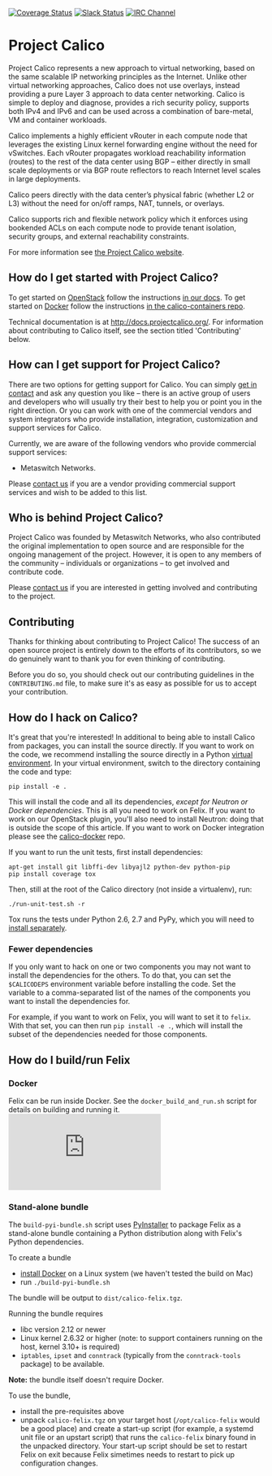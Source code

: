 [![Coverage Status](https://coveralls.io/repos/projectcalico/calico/badge.svg?branch=master&service=github)](https://coveralls.io/github/projectcalico/calico?branch=master)
[![Slack Status](https://calicousers-slackin.herokuapp.com/badge.svg)](https://calicousers-slackin.herokuapp.com)
[![IRC Channel](https://img.shields.io/badge/irc-%23calico-blue.svg)](https://kiwiirc.com/client/irc.freenode.net/#calico)
# Project Calico

Project Calico represents a new approach to virtual networking, based on the
same scalable IP networking principles as the Internet.  Unlike other virtual
networking approaches, Calico does not use overlays, instead providing a pure
Layer 3 approach to data center networking.  Calico is simple to deploy and
diagnose, provides a rich security policy, supports both IPv4 and IPv6 and can
be used across a combination of bare-metal, VM and container workloads.

Calico implements a highly efficient vRouter in each compute node that
leverages the existing Linux kernel forwarding engine without the need for
vSwitches. Each vRouter propagates workload reachability information (routes)
to the rest of the data center using BGP – either directly in small scale
deployments or via BGP route reflectors to reach Internet level scales in large
deployments.

Calico peers directly with the data center’s physical fabric (whether L2 or L3)
without the need for on/off ramps, NAT, tunnels, or overlays.

Calico supports rich and flexible network policy which it enforces using
bookended ACLs on each compute node to provide tenant isolation, security
groups, and external reachability constraints.

For more information see [the Project Calico website](http://www.projectcalico.org/learn/).

## How do I get started with Project Calico?

To get started on [OpenStack](http://www.openstack.org/) follow the
instructions [in our docs](http://docs.projectcalico.org/en/latest/openstack.html).
To get started on [Docker](http://www.docker.com/) follow the instructions
[in the calico-containers repo](https://github.com/projectcalico/calico-containers/blob/master/README.md).

Technical documentation is at <http://docs.projectcalico.org/>. For
information about contributing to Calico itself, see the section titled
'Contributing' below.

## How can I get support for Project Calico?

There are two options for getting support for Calico. You can simply
[get in contact](http://www.projectcalico.org/contact/) and ask any question
you like – there is an active group of users and developers who will usually
try their best to help you or point you in the right direction. Or you can work
with one of the commercial vendors and system integrators who provide
installation, integration, customization and support services for Calico.

Currently, we are aware of the following vendors who provide commercial support
services:

- Metaswitch Networks.

Please [contact us](http://www.projectcalico.org/contact/) if you are a
vendor providing commercial support services and wish to be added to this list.

## Who is behind Project Calico?

Project Calico was founded by Metaswitch Networks, who also contributed the
original implementation to open source and are responsible for the ongoing
management of the project. However, it is open to any members of the community
– individuals or organizations – to get involved and contribute code.

Please [contact us](http://www.projectcalico.org/contact/) if you are
interested in getting involved and contributing to the project.

## Contributing

Thanks for thinking about contributing to Project Calico! The success of an
open source project is entirely down to the efforts of its contributors, so we
do genuinely want to thank you for even thinking of contributing.

Before you do so, you should check out our contributing guidelines in the
`CONTRIBUTING.md` file, to make sure it's as easy as possible for us to accept
your contribution.

## How do I hack on Calico?

It's great that you're interested! In additional to being able to install
Calico from packages, you can install the source directly. If you want to work
on the code, we recommend installing the source directly in a Python
[virtual environment](http://docs.python-guide.org/en/latest/dev/virtualenvs/).
In your virtual environment, switch to the directory containing the code and
type:

    pip install -e .

This will install the code and all its dependencies, *except for Neutron or
Docker dependencies*. This is all you need to work on Felix. If you want to
work on our OpenStack plugin, you'll also need to install Neutron: doing that
is outside the scope of this article.  If you want to work on Docker
integration please see the
[calico-docker](https://github.com/projectcalico/calico-docker) repo.

If you want to run the unit tests, first install dependencies:

    apt-get install git libffi-dev libyajl2 python-dev python-pip
    pip install coverage tox

Then, still at the root of the Calico directory (not inside a virtualenv), run:

    ./run-unit-test.sh -r

Tox runs the tests under Python 2.6, 2.7 and PyPy, which you will need to [install separately](http://pypy.readthedocs.org/en/latest/install.html).

### Fewer dependencies

If you only want to hack on one or two components you may not want to install
the dependencies for the others. To do that, you can set the `$CALICODEPS`
environment variable before installing the code. Set the variable to a
comma-separated list of the names of the components you want to install the
dependencies for.

For example, if you want to work on Felix, you will want to set it to `felix`.
With that set, you can then run `pip install -e .`, which will install the
subset of the dependencies needed for those components.

## How do I build/run Felix

### Docker

Felix can be run inside Docker. See the `docker_build_and_run.sh` script for details on building and running it.
[![Analytics](https://calico-ga-beacon.appspot.com/UA-52125893-3/calico/README.md?pixel)](https://github.com/igrigorik/ga-beacon)

### Stand-alone bundle

The `build-pyi-bundle.sh` script uses [PyInstaller](http://www.pyinstaller.org/) to package Felix as a stand-alone bundle containing a Python distribution along with Felix's Python dependencies.  

To create a bundle

* [install Docker](`build-pyi-bundle.sh`) on a Linux system (we haven't tested the build on Mac)
* run `./build-pyi-bundle.sh`

The bundle will be output to `dist/calico-felix.tgz`.

Running the bundle requires

* libc version 2.12 or newer
* Linux kernel 2.6.32 or higher (note: to support containers running on the host, kernel 3.10+ is required)
* `iptables`, `ipset` and `conntrack` (typically from the `conntrack-tools` package) to be available.

**Note:** the bundle itself doesn't require Docker.

To use the bundle, 

* install the pre-requisites above
* unpack `calico-felix.tgz` on your target host (`/opt/calico-felix` would be a good place) and create a start-up script (for example, a systemd unit file or an upstart script) that runs the `calico-felix` binary found in the unpacked directory.  Your start-up script should be set to restart Felix on exit because Felix simetimes needs to restart to pick up configuration changes. 
